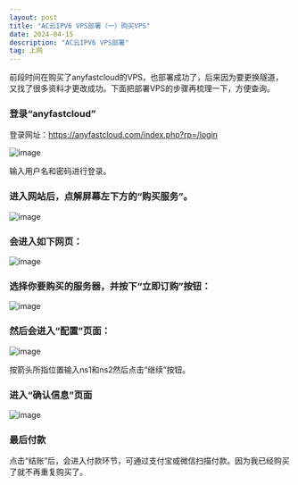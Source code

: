```yaml
---
layout: post
title: "AC云IPV6 VPS部署（一）购买VPS"
date: 2024-04-15
description: "AC云IPV6 VPS部署"
tag: 上网
--- 
```


前段时间在购买了anyfastcloud的VPS，也部署成功了，后来因为要更换隧道，又找了很多资料才更改成功。下面把部署VPS的步骤再梳理一下，方便查询。  

### 登录“anyfastcloud”    

登录网址：https://anyfastcloud.com/index.php?rp=/login   

![image](https://github.com/hengdactn/ctnhb.github.io/assets/70909689/601bd6dc-3d4c-4285-8152-ade2aa5e04ff)  

输入用户名和密码进行登录。  

### 进入网站后，点解屏幕左下方的“购买服务”。  

![image](https://github.com/hengdactn/ctnhb.github.io/assets/70909689/3bbf5253-9949-4f9e-87f5-1c92c8d5ae0d)  

### 会进入如下网页：  

![image](https://github.com/hengdactn/ctnhb.github.io/assets/70909689/bcf96fe4-c051-42ac-94df-d9a95cd04e5b)   

### 选择你要购买的服务器，并按下“立即订购”按钮：  

![image](https://github.com/hengdactn/ctnhb.github.io/assets/70909689/8778895c-f40e-4d1d-a05d-cf5b1d7844d3)

### 然后会进入“配置”页面：  

![image](https://github.com/hengdactn/ctnhb.github.io/assets/70909689/843d34f1-e3aa-4e71-9bcd-cceff7d47f63)  

按箭头所指位置输入ns1和ns2然后点击“继续”按钮。  

### 进入“确认信息”页面  

![image](https://github.com/hengdactn/ctnhb.github.io/assets/70909689/2c26a7ba-5744-4727-99b1-0c764e46fe01)  

### 最后付款

点击“结账”后，会进入付款环节，可通过支付宝或微信扫描付款。因为我已经购买了就不再重复购买了。










